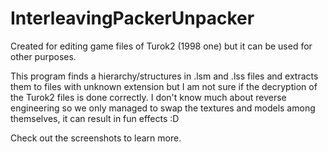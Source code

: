 # InterleavingPackerUnpacker
Created for editing game files of Turok2 (1998 one) but it can be used for other purposes.

This program finds a hierarchy/structures in .lsm and .lss files and extracts them to files with unknown extension but I am not sure if the decryption of the Turok2 files is done correctly. I don't know much about reverse engineering so we only managed to swap the textures and models among themselves, it can result in fun effects :D

Check out the screenshots to learn more.
